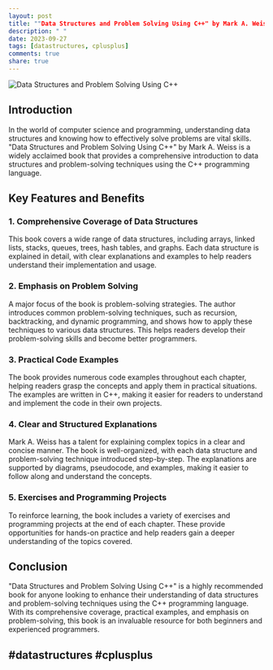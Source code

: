 ```yaml
---
layout: post
title: ""Data Structures and Problem Solving Using C++" by Mark A. Weiss"
description: " "
date: 2023-09-27
tags: [datastructures, cplusplus]
comments: true
share: true
---
```


![Data Structures and Problem Solving Using C++](https://images-na.ssl-images-amazon.com/images/I/51BcscOhpmL._SX376_BO1,204,203,200_.jpg)

## Introduction

In the world of computer science and programming, understanding data structures and knowing how to effectively solve problems are vital skills. "Data Structures and Problem Solving Using C++" by Mark A. Weiss is a widely acclaimed book that provides a comprehensive introduction to data structures and problem-solving techniques using the C++ programming language.

## Key Features and Benefits

### 1. Comprehensive Coverage of Data Structures

This book covers a wide range of data structures, including arrays, linked lists, stacks, queues, trees, hash tables, and graphs. Each data structure is explained in detail, with clear explanations and examples to help readers understand their implementation and usage.

### 2. Emphasis on Problem Solving

A major focus of the book is problem-solving strategies. The author introduces common problem-solving techniques, such as recursion, backtracking, and dynamic programming, and shows how to apply these techniques to various data structures. This helps readers develop their problem-solving skills and become better programmers.

### 3. Practical Code Examples

The book provides numerous code examples throughout each chapter, helping readers grasp the concepts and apply them in practical situations. The examples are written in C++, making it easier for readers to understand and implement the code in their own projects.

### 4. Clear and Structured Explanations

Mark A. Weiss has a talent for explaining complex topics in a clear and concise manner. The book is well-organized, with each data structure and problem-solving technique introduced step-by-step. The explanations are supported by diagrams, pseudocode, and examples, making it easier to follow along and understand the concepts.

### 5. Exercises and Programming Projects

To reinforce learning, the book includes a variety of exercises and programming projects at the end of each chapter. These provide opportunities for hands-on practice and help readers gain a deeper understanding of the topics covered.

## Conclusion

"Data Structures and Problem Solving Using C++" is a highly recommended book for anyone looking to enhance their understanding of data structures and problem-solving techniques using the C++ programming language. With its comprehensive coverage, practical examples, and emphasis on problem-solving, this book is an invaluable resource for both beginners and experienced programmers.

## #datastructures #cplusplus